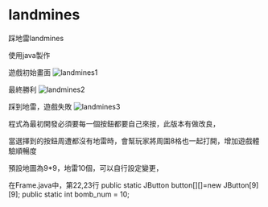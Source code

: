 # landmines
踩地雷landmines

使用java製作

遊戲初始畫面
![landmines1](https://user-images.githubusercontent.com/87599252/126067000-92185ed9-f4b7-4b00-8684-85e06570c613.png)

最終勝利
![landmines2](https://user-images.githubusercontent.com/87599252/126067012-2f5f026a-f574-458a-af92-a429a453f490.png)

踩到地雷，遊戲失敗
![landmines3](https://user-images.githubusercontent.com/87599252/126067022-8903ba79-cb97-47e4-95d3-ebc5443246de.png)



程式為最初開發必須要每一個按鈕都要自己來按，此版本有做改良，

當選擇到的按鈕周遭都沒有地雷時，會幫玩家將周圍8格也一起打開，增加遊戲體驗順暢度

預設地圖為9*9，地雷10個，可以自行設定變更，

在Frame.java中，第22,23行
public static JButton button[][]=new JButton[9][9];
public static int bomb_num = 10;
